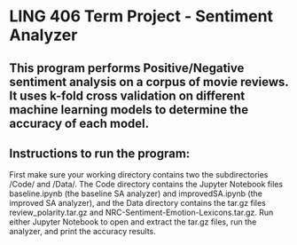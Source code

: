 # LING 406 Term Project - Sentiment Analyzer
## This program performs Positive/Negative sentiment analysis on a corpus of movie reviews. It uses k-fold cross validation on different machine learning models to determine the accuracy of each model.
## Instructions to run the program:
First make sure your working directory contains two the subdirectories /Code/ and /Data/. The Code directory contains the Jupyter Notebook files baseline.ipynb (the baseline SA analyzer) and improvedSA.ipynb (the improved SA analyzer), and the Data directory contains the tar.gz files review_polarity.tar.gz and NRC-Sentiment-Emotion-Lexicons.tar.gz. Run either Jupyter Notebook to open and extract the tar.gz files, run the analyzer, and print the accuracy results.

